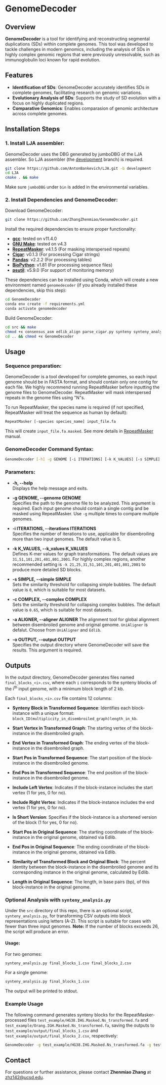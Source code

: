 
# GenomeDecoder

## Overview

**GenomeDecoder** is a tool for identifying and reconstructing segmental duplications (SDs) within complete genomes. This tool was developed to tackle challenges in modern genomics, including the analysis of SDs in highly complex genomic regions that were previously unresolvable, such as immunoglobulin loci known for rapid evolution.

## Features
- **Identification of SDs**: GenomeDecoder accurately identifies SDs in complete genomes, facilitating research on genomic variations.
- **Evolutionary Analysis of SDs**: Supports the study of SD evolution with a focus on highly duplicated regions.
- **Comparative Genomics**: Enables comparasion of genomic architecture across complete genomes.

## Installation Steps

### 1. Install LJA assembler:  ###
   GenomeDecoder uses the DBG generated by jumboDBG of the LJA assembler. So LJA assembler (the [development](https://github.com/AntonBankevich/LJA/tree/development) branch) is required.
   ```bash
   git clone https://github.com/AntonBankevich/LJA.git -b development
   cd LJA
   cmake . && make
   ```
   Make sure `jumboDBG` under `bin` is added in the environmental variables.

### 2. Install Dependencies and GenomeDecoder:  ###

   Download GenomeDecoder:
   ```bash
   git clone https://github.com/ZhangZhenmiao/GenomeDecoder.git
   ```

   Install the required dependencies to ensure proper functionality:
   - [**gcc**](https://gcc.gnu.org/): tested on v11.4.0
   - [**GNU Make**](https://www.gnu.org/software/make/): tested on v4.3
   - [**RepeatMasker**](https://www.repeatmasker.org/): v4.1.5 (For masking interspersed repeats)
   - [**Cigar**](https://pypi.org/project/cigar/): v0.1.3 (For processing Cigar strings)
   - [**Pandas**](https://pandas.pydata.org/): v2.2.2 (For processing tables)
   - [**BioPython**](https://biopython.org/): v1.81 (For processing sequence files)
   - [**psutil**](https://pypi.org/project/psutil/): v5.9.0 (For support of monitoring memory)

   These dependencies can be installed using Conda, which will create a new environment named `genomedecoder` (if you already installed these dependencies, skip this step):

   ```bash
   cd GenomeDecoder
   conda env create -f requirements.yml
   conda activate genomedecoder
   ```

   Build GenomeDecoder:
   ```bash
   cd src && make
   chmod +x consensus_asm edlib_align parse_cigar.py synteny synteny_analysis.py
   cd .. && chmod +x GenomeDecoder
   ```

## Usage

### Sequence preparation:
GenomeDecoder is a tool developed for complete genomes, so each input genome should be in FASTA format, and should contain only one contig for each file. We highly recommend running RepeatMasker before inputting the genome files to GenomeDecoder. RepeatMasker will mask interspersed repeats in the genome files using "N"s.

To run RepeatMasker, the species name is required (if not specified, RepeatMasker will treat the sequence as human by default):

```bash
RepeatMasker [-species species_name] input_file.fa
```
This will create `input_file.fa.masked`. See more details in [RepeatMasker](https://www.repeatmasker.org/webrepeatmaskerhelp.html) manual.

### GenomeDecoder Command Syntax:
```bash
GenomeDecoder [-h] -g GENOME [-i ITERATIONS] [-k K_VALUES] [-s SIMPLE] [-c COMPLEX] -o OUTPUT
```
### Parameters:
- **-h, --help**  
  Displays the help message and exits.

- **-g GENOME, --genome GENOME**  
  Specifies the path to the genome file to be analyzed. This argument is required. Each input genome should contain a single contig and be masked using RepeatMasker. Use `-g` multiple times to compare multiple genomes.

- **-i ITERATIONS, --iterations ITERATIONS**  
  Specifies the number of iterations to use, applicable for disembroiling more than two input genomes. The default value is 5.

- **-k K_VALUES, --k_values K_VALUES**  
  Defines K-mer values for graph transformations. The default values are `31,51,101,201,401,801,2001`. For highly complex regions, another recommended setting is `-k 21,25,31,51,101,201,401,801,2001` to produce more detailed SD blocks.

- **-s SIMPLE, --simple SIMPLE**  
  Sets the similarity threshold for collapsing simple bubbles. The default value is `0`, which is suitable for most datasets.

- **-c COMPLEX, --complex COMPLEX**  
  Sets the similarity threshold for collapsing complex bubbles. The default value is `0.65`, which is suitable for most datasets.

- **-a ALIGNER, --aligner ALIGNER**
  The alignment tool for global alignment between disembroiled genome and original genome. `UniAligner` is defalut. Choose from `UniAligner` and `Edlib`.

- **-o OUTPUT, --output OUTPUT**  
  Specifies the output directory where GenomeDecoder will save the results. This argument is required.

## Outputs

In the output directory, GenomeDecoder generates files named `final_blocks_<i>.csv`, where each `i` corresponds to the synteny blocks of the i<sup>th</sup> input genome, with a minimum block length of 2 kb.

Each `final_blocks_<i>.csv` file contains 12 columns:

- **Synteny Block in Transformed Sequence**: Identifies each block-instance with a unique format: `block_ID(multiplicity_in_disembroiled_graph)length_in_kb`.
  
- **Start Vertex in Transformed Graph**: The starting vertex of the block-instance in the disembroiled graph.

- **End Vertex in Transformed Graph**: The ending vertex of the block-instance in the disembroiled graph.

- **Start Pos in Transformed Sequence**: The start position of the block-instance in the disembroiled genome.

- **End Pos in Transformed Sequence**: The end position of the block-instance in the disembroiled genome.

- **Include Left Vertex**: Indicates if the block-instance includes the start vertex (1 for yes, 0 for no).

- **Include Right Vertex**: Indicates if the block-instance includes the end vertex (1 for yes, 0 for no).

- **Is Short Version**: Specifies if the block-instance is a shortened version of the block (1 for yes, 0 for no).

- **Start Pos in Original Sequence**: The starting coordinate of the block-instance in the original genome, obtained via Edlib.

- **End Pos in Original Sequence**: The ending coordinate of the block-instance in the original genome, obtained via Edlib.

- **Similarity of Transformed Block and Original Block**: The percent identity between the block-instance in the disembroiled genome and its corresponding instance in the original genome, calculated by Edlib.

- **Length in Original Sequence**: The length, in base pairs (bp), of this block-instance in the original genome.

### Optional Analysis with `synteny_analysis.py`

Under the `src` directory of this repo, there is an optional script, `synteny_analysis.py`, for transforming CSV outputs into block representations using letters (A-Z). This script is suitable for cases with fewer than three input genomes. **Note:** If the number of blocks exceeds 26, the script will produce an error.

#### Usage:
For two genomes:
```bash
synteny_analysis.py final_blocks_1.csv final_blocks_2.csv
```

For a single genome:
```bash
synteny_analysis.py final_blocks_1.csv
```

The output will be printed to stdout.

### Example Usage

The following command generates synteny blocks for the RepeatMasker-processed files `test_example/HG38.IHG.Masked.Ns_transformed.fa` and `test_example/Orang.IGH.Masked.Ns_transformed.fa`, saving the outputs to `test_example/output/final_blocks_1.csv` and `test_example/output/final_blocks_2.csv`, respectively:

```bash
GenomeDecoder -g test_example/HG38.IHG.Masked.Ns_transformed.fa -g test_example/Orang.IGH.Masked.Ns_transformed.fa -o test_example/output
```

## Contact
For questions or further assistance, please contact **Zhenmiao Zhang** at [zhz142@ucsd.edu](mailto:zhz142@ucsd.edu).